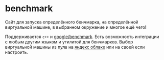 # benchmark

Сайт для запуска определённого бенчмарка, на определённой виртуальной машине, в выбранном окружение и многое ещё чего!

Поддерживается `c++` и [google/benchmark](https://github.com/google/benchmark). Есть возможность интеграции с любым другим языком и утилитой для бенчмарков. Выбор виртуальной машины из пула на [яндекс облаке](https://yandex.cloud) или на своей если настроить.